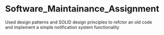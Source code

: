 # Software_Maintainance_Assignment
 
Used design patterns and SOLID design principles to refctor an old code and implement a simple notification system functionality
